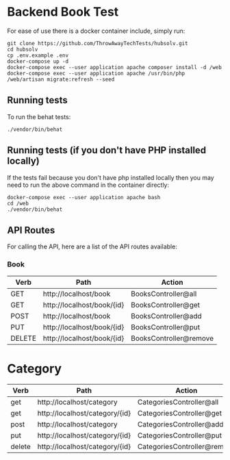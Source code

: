 # Backend Book Test

For ease of use there is a docker container include, simply run:

    git clone https://github.com/ThrowAwayTechTests/hubsolv.git
    cd hubsolv
    cp .env.example .env
    docker-compose up -d
    docker-compose exec --user application apache composer install -d /web
    docker-compose exec --user application apache /usr/bin/php /web/artisan migrate:refresh --seed

## Running tests

To run the behat tests:

    ./vendor/bin/behat

## Running tests (if you don't have PHP installed locally)

If the tests fail because you don't have php installed locally then you may need to run the above command in the container directly:

    docker-compose exec --user application apache bash
    cd /web
    ./vendor/bin/behat

## API Routes

For calling the API, here are a list of the API routes available:

### Book

| Verb   | Path                           | Action                      |
--- | --- | ---
| GET    | http://localhost/book          | BooksController@all         |
| GET    | http://localhost/book/{id}     | BooksController@get         |
| POST   | http://localhost/book          | BooksController@add         |
| PUT    | http://localhost/book/{id}     | BooksController@put         |
| DELETE | http://localhost/book/{id}     | BooksController@remove      |

# Category

| Verb   | Path                           | Action                      |
--- | --- | ---
| get    | http://localhost/category      | CategoriesController@all    |
| get    | http://localhost/category/{id} | CategoriesController@get    |
| post   | http://localhost/category      | CategoriesController@add    |
| put    | http://localhost/category/{id} | CategoriesController@put    |
| delete | http://localhost/category/{id} | CategoriesController@remove |
